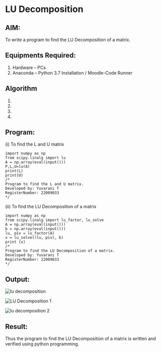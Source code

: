 # LU Decomposition 

## AIM:
To write a program to find the LU Decomposition of a matrix.

## Equipments Required:
1. Hardware – PCs
2. Anaconda – Python 3.7 Installation / Moodle-Code Runner

## Algorithm
1. 
2. 
3. 
4. 

## Program:
(i) To find the L and U matrix
```
import numpy as np
from scipy.linalg import lu
A = np.array(eval(input()))
P,L,U=lu(A)
print(L)
print(U)
/*
Program to find the L and U matrix.
Developed by: Yuvarani T
RegisterNumber: 22009033
*/
```
(ii) To find the LU Decomposition of a matrix
```
import numpy as np
from scipy.linalg import lu_factor, lu_solve
A = np.array(eval(input()))
b = np.array(eval(input()))
lu, piv = lu_factor(A)
x = lu_solve((lu, piv), b)
print (x)
/*
Program to find the LU Decomposition of a matrix.
Developed by: Yuvarani T
RegisterNumber: 22009033
*/
```

## Output:
![lu decomposition]()

![LU Decomposition 1](https://user-images.githubusercontent.com/121418522/212944761-170c762e-0bd6-4c47-a00f-6bd7ee4d6122.png)

![lu decomposition 2](https://user-images.githubusercontent.com/121418522/212944831-1270e5c0-80a5-4d33-b42a-d5663cc22902.png)

## Result:
Thus the program to find the LU Decomposition of a matrix is written and verified using python programming.

